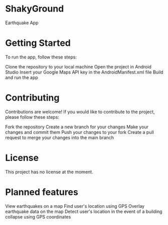 # ShakyGround
Earthquake App
# Getting Started
To run the app, follow these steps:

Clone the repository to your local machine
Open the project in Android Studio
Insert your Google Maps API key in the AndroidManifest.xml file
Build and run the app
# Contributing
Contributions are welcome! If you would like to contribute to the project, please follow these steps:

Fork the repository
Create a new branch for your changes
Make your changes and commit them
Push your changes to your fork
Create a pull request to merge your changes into the main branch
# License
This project has no license at the moment.
# Planned features
View earthquakes on a map
Find user's location using GPS
Overlay earthquake data on the map 
Detect user's location in the event of a building collapse using GPS coordinates 
